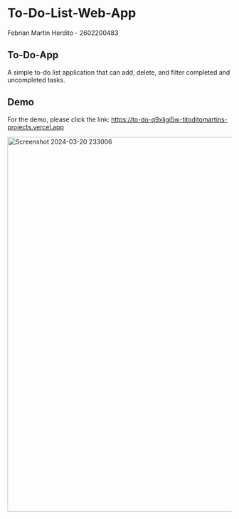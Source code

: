 
# To-Do-List-Web-App

Febrian Martin Herdito - 2602200483

## To-Do-App
A simple to-do list application that can add, delete, and filter completed and uncompleted tasks.

## Demo
For the demo, please click the link:
https://to-do-q9xljgi5w-titoditomartins-projects.vercel.app

<img width="843" alt="Screenshot 2024-03-20 233006" src="https://github.com/titoditomartin/To-Do-App/assets/114073725/9368099d-a4f1-4056-b96a-90a77ac49a09">


